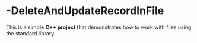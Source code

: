 # -DeleteAndUpdateRecordInFile
This is a simple **C++ project** that demonstrates how to work with files using the standard library.  
